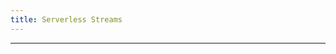 ```yaml
---
title: Serverless Streams
---
```


<!-- <head>
  <title>Serverless Streams</title>
  <meta
    name="description"
    content="Serverless Streams"
  />
</head> -->

___